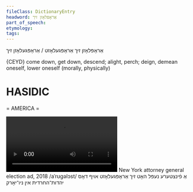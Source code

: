```yaml
---
fileClass: DictionaryEntry
headword: אַראָפּלאָזן זיך
part_of_speech: 
etymology: 
tags: 
---
```

אַראָפּלאָזן זיך
אַראָפּגעלאָזט / אַראָפּגעלאָזן זיך

{CEYD}
come down, get down, descend; alight, perch; deign, demean oneself, lower oneself (morally, physically)

HASIDIC
=======
= AMERICA = 

![](https://ia601502.us.archive.org/25/items/Hasidic-Media/HasidicElectionAd2018-AFintstereNeplHotZikhAropgeloztOyfDosYahadesHakhareydisInNyu-york.mp4)
New York attorney general election ad, 2018
/aˈrʊgəlɔst/
אַ פֿינצטערע נעפּל האָט זיך אַראָפּגעלאָזט אויף דאָס יהדות־החרדית אין ניו־יאָרק

